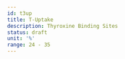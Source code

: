 ```yaml
---
id: t3up
title: T-Uptake
description: Thyroxine Binding Sites
status: draft
unit: '%'
range: 24 - 35
---
```


